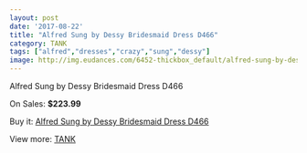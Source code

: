 ```yaml
---
layout: post
date: '2017-08-22'
title: "Alfred Sung by Dessy Bridesmaid Dress D466"
category: TANK
tags: ["alfred","dresses","crazy","sung","dessy"]
image: http://img.eudances.com/6452-thickbox_default/alfred-sung-by-dessy-bridesmaid-dress-d466.jpg
---
```

Alfred Sung by Dessy Bridesmaid Dress D466

On Sales: **$223.99**
<a href="https://www.eudances.com/en/tank/2352-alfred-sung-by-dessy-bridesmaid-dress-d466.html"><amp-img layout="responsive" width="600" height="600" src="//img.eudances.com/6452-thickbox_default/alfred-sung-by-dessy-bridesmaid-dress-d466.jpg" alt="Alfred Sung by Dessy Bridesmaid Dress D466 0" /></a>
<a href="https://www.eudances.com/en/tank/2352-alfred-sung-by-dessy-bridesmaid-dress-d466.html"><amp-img layout="responsive" width="600" height="600" src="//img.eudances.com/6453-thickbox_default/alfred-sung-by-dessy-bridesmaid-dress-d466.jpg" alt="Alfred Sung by Dessy Bridesmaid Dress D466 1" /></a>

Buy it: [Alfred Sung by Dessy Bridesmaid Dress D466](https://www.eudances.com/en/tank/2352-alfred-sung-by-dessy-bridesmaid-dress-d466.html "Alfred Sung by Dessy Bridesmaid Dress D466")

View more: [TANK](https://www.eudances.com/en/28-tank "TANK")